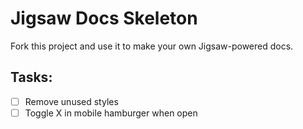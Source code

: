# Jigsaw Docs Skeleton

Fork this project and use it to make your own Jigsaw-powered docs.


## Tasks:
- [ ] Remove unused styles
- [ ] Toggle X in mobile hamburger when open
